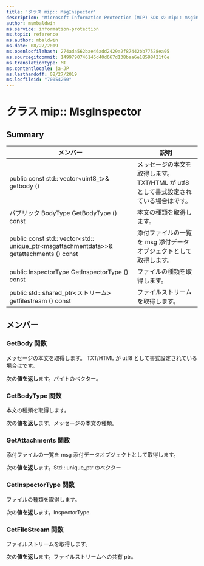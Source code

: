 ```yaml
---
title: 'クラス mip:: MsgInspector'
description: 'Microsoft Information Protection (MIP) SDK の mip:: msginspector クラスについて説明します。'
author: msmbaldwin
ms.service: information-protection
ms.topic: reference
ms.author: mbaldwin
ms.date: 08/27/2019
ms.openlocfilehash: 274ada562bae46add2429a2f87442bb77528ea05
ms.sourcegitcommit: 1499790746145d40d667d138baa6e18598421f0e
ms.translationtype: MT
ms.contentlocale: ja-JP
ms.lasthandoff: 08/27/2019
ms.locfileid: "70054260"
---
```

# <a name="class-mipmsginspector"></a>クラス mip:: MsgInspector 
  
## <a name="summary"></a>Summary
 メンバー                        | 説明                                
--------------------------------|---------------------------------------------
public const std:: vector\<uint8_t\>& getbody ()  |  メッセージの本文を取得します。 TXT/HTML が utf8 として書式設定されている場合はです。
パブリック BodyType GetBodyType () const  |  本文の種類を取得します。
public const std:: vector\<std:: unique_ptr\<msgattachmentdata\>\>& getattachments () const  |  添付ファイルの一覧を msg 添付データオブジェクトとして取得します。
public InspectorType GetInspectorType () const  |  ファイルの種類を取得します。
public std:: shared_ptr\<ストリーム\> getfilestream () const  |  ファイルストリームを取得します。
  
## <a name="members"></a>メンバー
  
### <a name="getbody-function"></a>GetBody 関数
メッセージの本文を取得します。 TXT/HTML が utf8 として書式設定されている場合はです。

  
次の**値を返し**ます。バイトのベクター。
  
### <a name="getbodytype-function"></a>GetBodyType 関数
本文の種類を取得します。

  
次の**値を返し**ます。メッセージの本文の種類。
  
### <a name="getattachments-function"></a>GetAttachments 関数
添付ファイルの一覧を msg 添付データオブジェクトとして取得します。

  
次の**値を返し**ます。Std:: unique_ptr のベクター<MsgAttachmentData>
  
### <a name="getinspectortype-function"></a>GetInspectorType 関数
ファイルの種類を取得します。

  
次の**値を返し**ます。InspectorType.
  
### <a name="getfilestream-function"></a>GetFileStream 関数
ファイルストリームを取得します。

  
次の**値を返し**ます。ファイルストリームへの共有 ptr。